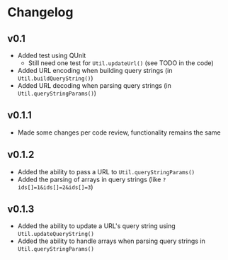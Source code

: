 Changelog
=========

## v0.1

- Added test using QUnit
  - Still need one test for `Util.updateUrl()` (see TODO in the code)
- Added URL encoding when building query strings (in `Util.buildQueryString()`)
- Added URL decoding when parsing query strings (in `Util.queryStringParams()`)

## v0.1.1

- Made some changes per code review, functionality remains the same

## v0.1.2

- Added the ability to pass a URL to `Util.queryStringParams()`
- Added the parsing of arrays in query strings (like `?ids[]=1&ids[]=2&ids[]=3`)

## v0.1.3

- Added the ability to update a URL's query string using `Util.updateQueryString()`
- Added the ability to handle arrays when parsing query strings in `Util.queryStringParams()`
